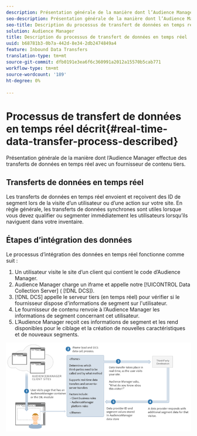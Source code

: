 ```yaml
---
description: Présentation générale de la manière dont l’Audience Manager effectue des transferts de données en temps réel avec un fournisseur de contenu tiers.
seo-description: Présentation générale de la manière dont l’Audience Manager effectue des transferts de données en temps réel avec un fournisseur de contenu tiers.
seo-title: Description du processus de transfert de données en temps réel
solution: Audience Manager
title: Description du processus de transfert de données en temps réel
uuid: b68781b3-0b7a-442d-8e34-2db2474849a4
feature: Inbound Data Transfers
translation-type: tm+mt
source-git-commit: dfb0191e3ea6f6c360991a2012a15570b5cab771
workflow-type: tm+mt
source-wordcount: '189'
ht-degree: 0%

---
```



# Processus de transfert de données en temps réel décrit{#real-time-data-transfer-process-described}

Présentation générale de la manière dont l’Audience Manager effectue des transferts de données en temps réel avec un fournisseur de contenu tiers.

<!-- real-time-data-transfer-explained.xml -->

## Transferts de données en temps réel

Les transferts de données en temps réel envoient et reçoivent des ID de segment lors de la visite d’un utilisateur ou d’une action sur votre site. En règle générale, les transferts de données synchrones sont utiles lorsque vous devez qualifier ou segmenter immédiatement les utilisateurs lorsqu’ils naviguent dans votre inventaire.

## Étapes d’intégration des données

Le processus d’intégration des données en temps réel fonctionne comme suit :

1. Un utilisateur visite le site d’un client qui contient le code d’Audience Manager.
1. Audience Manager charge un iframe et appelle notre [!UICONTROL Data Collection Server] ( [!DNL DCS]).
1. [!DNL DCS] appelle le serveur tiers (en temps réel) pour vérifier si le fournisseur dispose d&#39;informations de segment sur l&#39;utilisateur.
1. Le fournisseur de contenu renvoie à l’Audience Manager les informations de segment concernant cet utilisateur.
1. L’Audience Manager reçoit ces informations de segment et les rend disponibles pour le ciblage et la création de nouvelles caractéristiques et de nouveaux segments.

![](assets/rt_reduce70.png)